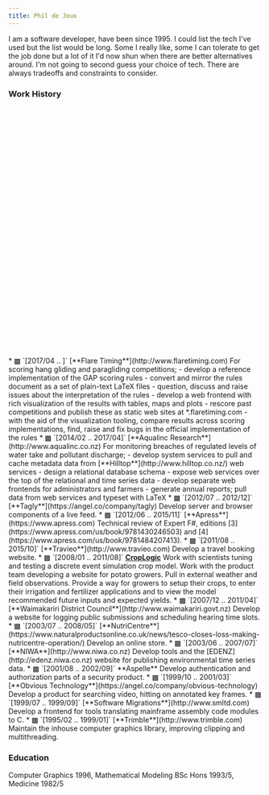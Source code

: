 ```yaml
---
title: Phil de Joux
---
```


I am a software developer, have been since 1995. I could list the tech I've
used but the list would be long. Some I really like, some I can tolerate to get
the job done but a lot of it I'd now shun when there are better alternatives
around. I'm not going to second guess your choice of tech. There are always
tradeoffs and constraints to consider.

### Work History

<div id="timeline" style="height: 496px"></div>

<div id="work-history">
* <span class="flaretiming">▩</span> `[2017/04 .. ]` [**Flare Timing**](http://www.flaretiming.com)  
For scoring hang gliding and paragliding competitions;
    - develop a reference implementation of the GAP scoring rules
    - convert and mirror the rules document as a set of plain-text LaTeX files
    - question, discuss and raise issues about the interpretation of the rules
    - develop a web frontend with rich visualization of the results with
      tables, maps and plots
    - rescore past competitions and publish these as static web sites at
      *.flaretiming.com
    - with the aid of the visualization tooling, compare results across scoring
      implementations, find, raise and fix bugs in the official implementation
      of the rules
* <span class="aqualinc">▩</span> `[2014/02 .. 2017/04]` [**Aqualinc Research**](http://www.aqualinc.co.nz)  
For monitoring breaches of regulated levels of water take and pollutant
discharge;
    - develop system services to pull and cache metadata data from
      [**Hilltop**](http://www.hilltop.co.nz/) web services
    - design a relational database schema
    - expose web services over the top of the relational and time series data
    - develop separate web frontends for administrators and farmers
    - generate annual reports; pull data from web services and typeset with
      LaTeX
* <span class="tagly">▩</span> `[2012/07 .. 2012/12]` [**Tagly**](https://angel.co/company/tagly)  
Develop server and browser components of a live feed.
* <span class="apress">▩</span> `[2012/06 .. 2015/11]` [**Apress**](https://www.apress.com)  
Technical review of Expert F#, editions
[3](https://www.apress.com/us/book/9781430246503) and
[4](https://www.apress.com/us/book/9781484207413).
* <span class="travieo">▩</span> `[2011/08 .. 2015/10]` [**Travieo**](http://www.travieo.com)  
Develop a travel booking website.
* <span class="croplogic">▩</span> `[2008/01 .. 2011/08]` <a name="croplogic" href="http://www.croplogic.com"><strong>CropLogic</strong></a>  
Work with scientists tuning and testing a discrete event simulation crop model.
Work with the product team developing a website for potato growers. Pull in
external weather and field observations. Provide a way for growers to setup
their crops, to enter their irrigation and fertilizer applications and to view
the model recommended future inputs and expected yields.
* <span class="waimak">▩</span> `[2007/12 .. 2011/04]` [**Waimakariri District Council**](http://www.waimakariri.govt.nz)  
Develop a website for logging public submissions and scheduling hearing time
slots.
* <span class="nutricentre">▩</span> `[2003/07 .. 2008/05]` [**NutriCentre**](https://www.naturalproductsonline.co.uk/news/tesco-closes-loss-making-nutricentre-operation/)  
Develop an online store.
* <span class="niwa">▩</span> `[2003/06 .. 2007/07]` [**NIWA**](http://www.niwa.co.nz)  
Develop tools and the [EDENZ](http://edenz.niwa.co.nz) website for publishing
environmental time series data.
* <span class="aspelle">▩</span> `[2001/08 .. 2002/09]` **Aspelle**  
Develop authentication and authorization parts of a security product.
* <span class="obvious">▩</span> `[1999/10 .. 2001/03]` [**Obvious Technology**](https://angel.co/company/obvious-technology)  
Develop a product for searching video, hitting on annotated key frames.
* <span class="sml">▩</span> `[1999/07 .. 1999/09]` [**Software Migrations**](http://www.smltd.com)  
Develop a frontend for tools translating mainframe assembly code modules to C.
* <span class="trimble">▩</span> `[1995/02 .. 1999/01]` [**Trimble**](http://www.trimble.com)  
Maintain the inhouse computer graphics library, improving clipping and
multithreading.
</div>

### Education

Computer Graphics 1996, Mathematical Modeling BSc Hons 1993/5, Medicine 1982/5

